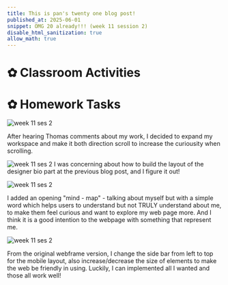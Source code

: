 ```yaml
---
title: This is pan's twenty one blog post!
published_at: 2025-06-01
snippet: OMG 20 already!!! (week 11 session 2)
disable_html_sanitization: true
allow_math: true
---
```


# ✿ Classroom Activities

# ✿ Homework Tasks
![week 11 ses 2](homeworktasks/week11/w11s2.png)

After hearing Thomas comments about my work, I decided to expand my workspace and make it both direction scroll to increase the curiousity when scrolling.

![week 11 ses 2](homeworktasks/week11/w11s2-3.png)
I was concerning about how to build the layout of the designer bio part at the previous blog post, and I figure it out!

![week 11 ses 2](homeworktasks/week11/w11s2-2.png)

I added an opening "mind - map" - talking about myself but with a simple word which helps users to understand but not TRULY understand about me, to make them feel curious and want to explore my web page more. And I think it is a good intention to the webpage with something that represent me.

![week 11 ses 2](homeworktasks/week11/w11s2-1.png)

From the original webframe version, I change the side bar from left to top for the mobile layout, also increase/decrease the size of elements to make the web be friendly in using. Luckily, I can implemented all I wanted and those all work well!

